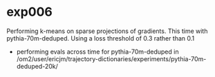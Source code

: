 # exp006

Performing k-means on sparse projections of gradients. This time with pythia-70m-deduped. Using a loss threshold of 0.3 rather than 0.1

- performing evals across time for pythia-70m-deduped in /om2/user/ericjm/trajectory-dictionaries/experiments/pythia-70m-deduped-20k/

